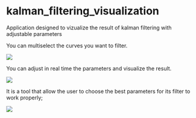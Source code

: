 # kalman_filtering_visualization

Application designed to vizualize the result of kalman filtering with adjustable parameters

You can multiselect the curves you want to filter.

<img src="https://github.com/pinos19/kalman_filtering_visualization/blob/main/images/MultiSelect.png" />

You can adjust in real time the parameters and visualize the result.

<img src="https://github.com/pinos19/kalman_filtering_visualization/blob/main/images/Les4Courbes.png" />

It is a tool that allow the user to choose the best parameters for its filter to work properly;

<img src="https://github.com/pinos19/kalman_filtering_visualization/blob/main/images/essaisSurSignauxReels(1).png" />
